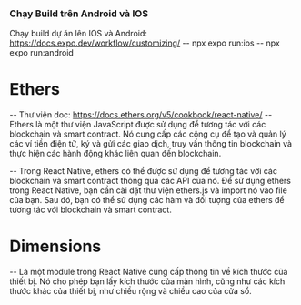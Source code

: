 ### Chạy Build trên Android và IOS
Chạy build dự án lên IOS và Android: https://docs.expo.dev/workflow/customizing/
-- npx expo run:ios
-- npx expo run:android

# Ethers
-- Thư viện doc: https://docs.ethers.org/v5/cookbook/react-native/
-- Ethers là một thư viện JavaScript được sử dụng để tương tác với các blockchain và smart contract. Nó cung cấp các công cụ để tạo và quản lý các ví tiền điện tử, ký và gửi các giao dịch, truy vấn thông tin blockchain và thực hiện các hành động khác liên quan đến blockchain.

-- Trong React Native, ethers có thể được sử dụng để tương tác với các blockchain và smart contract thông qua các API của nó. Để sử dụng ethers trong React Native, bạn cần cài đặt thư viện ethers.js và import nó vào file của bạn. Sau đó, bạn có thể sử dụng các hàm và đối tượng của ethers để tương tác với blockchain và smart contract.
# Dimensions
-- Là một module trong React Native cung cấp thông tin về kích thước của thiết bị. Nó cho phép bạn lấy kích thước của màn hình, cũng như các kích thước khác của thiết bị, như chiều rộng và chiều cao của cửa sổ.